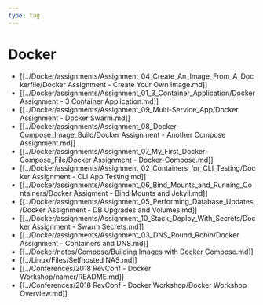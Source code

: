 ```yaml
---
type: tag
---
```

# Docker

- [[../Docker/assignments/Assignment_04_Create_An_Image_From_A_Dockerfile/Docker Assignment - Create Your Own Image.md]]
- [[../Docker/assignments/Assignment_01_3_Container_Application/Docker Assignment - 3 Container Application.md]]
- [[../Docker/assignments/Assignment_09_Multi-Service_App/Docker Assignment - Docker Swarm.md]]
- [[../Docker/assignments/Assignment_08_Docker-Compose_Image_Build/Docker Assignment - Another Compose Assignment.md]]
- [[../Docker/assignments/Assignment_07_My_First_Docker-Compose_File/Docker Assignment - Docker-Compose.md]]
- [[../Docker/assignments/Assignment_02_Containers_for_CLI_Testing/Docker Assignment - CLI App Testing.md]]
- [[../Docker/assignments/Assignment_06_Bind_Mounts_and_Running_Containers/Docker Assigment - Bind Mounts and Jekyll.md]]
- [[../Docker/assignments/Assignment_05_Performing_Database_Updates/Docker Assignment - DB Upgrades and Volumes.md]]
- [[../Docker/assignments/Assignment_10_Stack_Deploy_With_Secrets/Docker Assignment - Swarm Secrets.md]]
- [[../Docker/assignments/Assignment_03_DNS_Round_Robin/Docker Assignment - Containers and DNS.md]]
- [[../Docker/notes/Compose/Building Images with Docker Compose.md]]
- [[../Linux/Files/Selfhosted NAS.md]]
- [[../Conferences/2018 RevConf - Docker Workshop/namer/README.md]]
- [[../Conferences/2018 RevConf - Docker Workshop/Docker Workshop Overview.md]]
